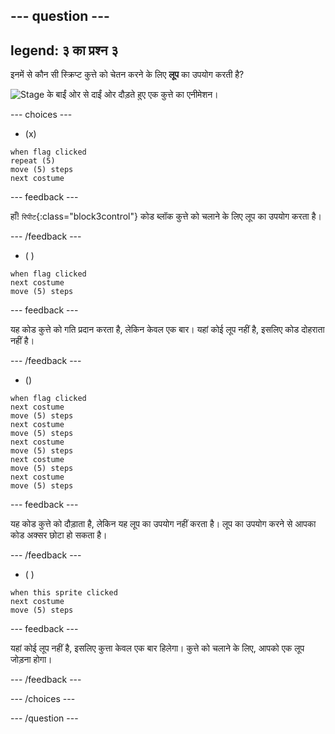 --- question ---
---
legend: ३ का प्रश्न ३
---

इनमें से कौन सी स्क्रिप्ट कुत्ते को चेतन करने के लिए **लूप** का उपयोग करती है?

![Stage के बाईं ओर से दाईं ओर दौड़ते हुए एक कुत्ते का एनीमेशन।](images/dog-run.gif)

--- choices ---

- (x)
```blocks3
when flag clicked
repeat (5)
move (5) steps
next costume
```

  --- feedback ---

हाँ! `रिपीट`{:class="block3control"} कोड ब्लॉक कुत्ते को चलाने के लिए लूप का उपयोग करता है।

  --- /feedback ---

- ( )
```blocks3
when flag clicked 
next costume
move (5) steps
```

  --- feedback ---

यह कोड कुत्ते को गति प्रदान करता है, लेकिन केवल एक बार। यहां कोई लूप नहीं है, इसलिए कोड दोहराता नहीं है।

  --- /feedback ---

- ()
```blocks3
when flag clicked
next costume
move (5) steps
next costume
move (5) steps
next costume
move (5) steps
next costume
move (5) steps
next costume
move (5) steps
```

  --- feedback ---

यह कोड कुत्ते को दौड़ाता है, लेकिन यह लूप का उपयोग नहीं करता है। लूप का उपयोग करने से आपका कोड अक्सर छोटा हो सकता है।

  --- /feedback ---

- ( )
```blocks3
when this sprite clicked 
next costume
move (5) steps
```

  --- feedback ---

यहां कोई लूप नहीं है, इसलिए कुत्ता केवल एक बार हिलेगा। कुत्ते को चलाने के लिए, आपको एक लूप जोड़ना होगा।

  --- /feedback ---

--- /choices ---

--- /question ---
